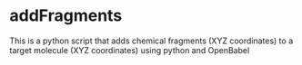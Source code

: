 # addFragments
This is a python script that adds chemical fragments (XYZ coordinates) to a target molecule (XYZ coordinates) using python and OpenBabel
